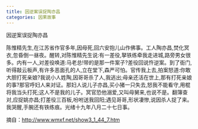 ```yaml
---
title: 因逆案误捉陶亦昌
categories: 因果故事
---
```


	   
因逆案误捉陶亦昌

陈惟精先生,在江苏省作官多年,因母死,回六安抱儿山作佛事。工人陶亦昌,焚化冥衣,忽昏倒一昼夜。醒转,对陈惟精先生说:有一差役,拏铁练牵我走进城,路旁男女很多。内有一人,对差役唤道:马老总!带的是那一件案子?差役回说忤逆案。到了衙门,听得敲云板声,有许多恶面孔的人,立在堂下,森严可怕。官传我上去,拍案怒道:你敢大胆打死亲娘?我说小人姓陶,因哥哥杀了人,我逃出;母亲还活在世上,那有打死亲娘的事?那官呼妇人来对证。那妇人说儿子亦昌,买小猪一只失去,怒我不能看守,用棍将我当头打死;这人不是我的儿子。冥官恐他溺爱,又叫母舅来,也说不是。翻簿查对,应捉姚亦昌;打差役三百板,吩咐送我回阳;遇见哥哥,形状凄惨,说因杀人捉了来。我哭醒,手腕还有铁练痕。光绪十九年八月二十七日事。


摘自：http://www.wmxf.net/show3_1_44_7.htm